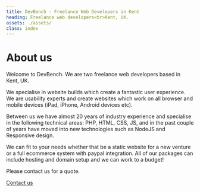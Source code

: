 ```yaml
---
title: DevBench - Freelance Web Developers in Kent
heading: Freelance web developers<br>Kent, UK.
assets: ./assets/
class: index
---
```


# About us
Welcome to DevBench. We are two freelance web developers based in Kent, UK.

We specialise in website builds which create a fantastic user experience. We are usability experts and create websites which work on all browser and mobile devices (iPad, iPhone, Android devices etc).

Between us we have almost 20 years of industry experience and specialise in the following technical areas: PHP, HTML, CSS, JS, and in the past couple of years have moved into new technologies such as NodeJS and Responsive design.

We can fit to your needs whether that be a static website for a new venture or a full ecommerce system with paypal integration. All of our packages can include hosting and domain setup and we can work to a budget!

Please contact us for a quote.

<a href="contact" class="button-primary button-inline">Contact us</a>
